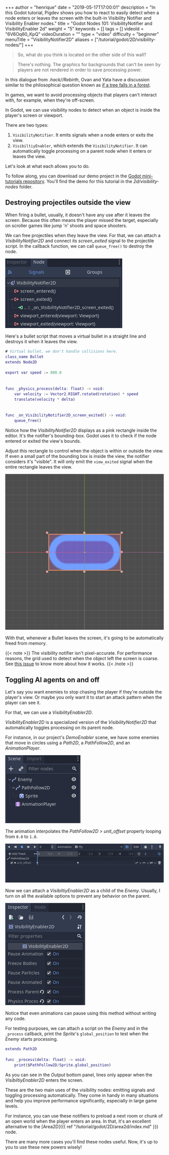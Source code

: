 +++
author = "henrique"
date = "2019-05-17T17:00:01"
description = "In this Godot tutorial, Pigdev shows you how to react to easily detect when a node enters or leaves the screen with the built-in Visibility Notifier and Visibility Enabler nodes."
title = "Godot Nodes 101: VisibilityNotifier and VisibilityEnabler 2d"
weight = "5"
keywords = []
tags = []
videoId = "6V6Oq60_KpQ"
videoDuration = ""
type = "video"
difficulty = "beginner"
menuTitle = "VisibilityNotifier2D"
aliases = ["/tutorial/godot/2D/visibility-nodes/"]
+++

> So, what do you think is located on the other side of this wall?

> There's nothing. The graphics for backgrounds that can't be seen by players are not rendered in order to save processing power.

In this dialogue from _.hack//Rebirth_, Ovan and Yata have a discussion similar to the philosophical question known as [if a tree falls in a forest](https://en.wikipedia.org/wiki/If_a_tree_falls_in_a_forest).

In games, we want to avoid processing objects that players can't interact with, for example, when they're off-screen.

In Godot, we can use visibility nodes to detect when an object is inside the player's screen or viewport.

There are two types:

1. `VisibilityNotifier`. It emits signals when a node enters or exits the view.
1. `VisibiltiyEnabler`, which extends the `VisibilityNotifier`. It can automatically toggle processing on a parent node when it enters or leaves the view.

Let's look at what each allows you to do.

To follow along, you can download our demo project in the [Godot mini-tutorials repository](https://github.com/GDQuest/godot-mini-tuts-demos). You'll find the demo for this tutorial in the _2d/visibility-nodes_ folder.

## Destroying projectiles outside the view

When firing a bullet, usually, it doesn't have any use after it leaves the screen. Because this often means the player missed the target, especially on scroller games like jump 'n' shoots and space shooters.

We can free projectiles when they leave the view. For that, we can attach a _VisibilityNotifier2D_ and connect its _screen_exited_ signal to the projectile script. In the callback function, we can call `queue_free()` to destroy the node.

![VisibilityNotifier2D signal connection](01.visibility-notifier-signals.png)

Here's a bullet script that moves a virtual bullet in a straight line and destroys it when it leaves the view.

```gd
# Virtual bullet, we don't handle collisions here.
class_name Bullet
extends Node2D

export var speed := 800.0


func _physics_process(delta: float) -> void:
	var velocity := Vector2.RIGHT.rotated(rotation) * speed
	translate(velocity * delta)


func _on_VisibilityNotifier2D_screen_exited() -> void:
	queue_free()
```

Notice how the _VisibilityNotifier2D_ displays as a pink rectangle inside the editor. It's the notifier's bounding-box. Godot uses it to check if the node entered or exited the view's bounds.

Adjust this rectangle to control when the object is within or outside the view. If even a small part of the bounding box is inside the view, the notifier considers it's "visible". It will only emit the `view_exited` signal when the entire rectangle leaves the view.

![VisibilityNotifier2D visibiltiy rectangle](02.visibility-rectangle.png)

With that, whenever a Bullet leaves the screen, it's going to be automatically freed from memory.

{{< note >}}
The visibility notifier isn't pixel-accurate. For performance reasons, the grid used to detect when the object left the screen is coarse. See [this issue](https://github.com/godotengine/godot/issues/4803#issuecomment-225460236) to know more about how it works.
{{< /note >}}

## Toggling AI agents on and off

Let's say you want enemies to stop chasing the player if they're outside the player's view. Or maybe you only want it to start an attack pattern when the player can see it.

For that, we can use a _VisibilityEnabler2D_.

_VisibilityEnabler2D_ is a specialized version of the _VisibilityNotifier2D_ that automatically toggles processing on its parent node.

For instance, in our project's _DemoEnabler_ scene, we have some enemies that move in circles using a _Path2D_, a _PathFollow2D_, and an _AnimationPlayer_.

![DemoEnabler Enemy's Scene Tree](03.visibility-enabler-enemy.png)

The animation interpolates the _PathFollow2D > unit_offset_ property looping from `0.0` to `1.0`.

![Enemy's fly animation](04.enemy-animation.png)

Now we can attach a _VisibiltiyEnabler2D_ as a child of the _Enemy_. Usually, I turn on all the available options to prevent any behavior on the parent.

![VisibilityEnabler2D settings](05.visibiltiy-enabler-settings.png)

Notice that even animations can pause using this method without writing any code.

For testing purposes, we can attach a script on the _Enemy_ and in the `_process` callback, print the _Sprite_'s `global_position` to test when the _Enemy_ starts processing.

```gd
extends Path2D

func _process(delta: float) -> void:
	print($PathFollow2D/Sprite.global_position)
```

As you can see in the _Output_ bottom panel, lines only appear when the _VisibiltiyEnabler2D_ enters the screen.

These are the two main uses of the visibility nodes: emitting signals and toggling processing automatically. They come in handy in many situations and help you improve performance significantly, especially in large game levels.

For instance, you can use these notifiers to preload a next room or chunk of an open world when the player enters an area. In that, it's an excellent alternative to the [Area2D]({{ ref "/tutorial/godot/2D/area2d/index.md" }}) node.

There are many more cases you'll find these nodes useful. Now, it's up to you to use these new powers wisely!



